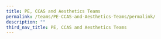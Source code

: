 ```yaml
---
title: PE, CCAS and Aesthetics Teams
permalink: /teams/PE-CCAS-and-Aesthetics-Teams/permalink/
description: ""
third_nav_title: PE, CCAS and Aesthetics Teams
---
```

